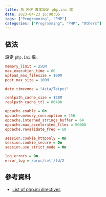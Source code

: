 ```yaml
---
title: 為 PHP 專案設定 php.ini 檔
date: 2023-04-23 16:08:06
tags: ["Programming", "PHP"]
categories: ["Programming", "PHP", "Others"]
---
```


## 做法

設定 `php.ini` 檔。

```ini
memory_limit = 256M
max_execution_time = 60
upload_max_filesize = 100M
post_max_size = 100M

date.timezone = "Asia/Taipei"

realpath_cache_size = 128M
realpath_cache_ttl = 86400

opcache.enable = On
opcache.memory_consumption = 256
opcache.interned_strings_buffer = 64
opcache.max_accelerated_files = 50000
opcache.revalidate_freq = 60

session.cookie_httponly = On
session.cookie_secure = On
session.use_strict_mode = On

log_errors = On
error_log = /proc/self/fd/2
```

## 參考資料

- [List of php.ini directives](https://www.php.net/manual/en/ini.list.php)
